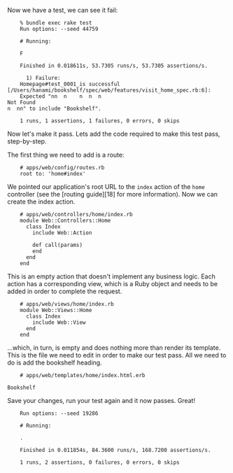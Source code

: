 Now we have a test, we can see it fail:
    
```    
    % bundle exec rake test
    Run options: --seed 44759
    
    # Running:
    
    F
    
    Finished in 0.018611s, 53.7305 runs/s, 53.7305 assertions/s.
    
      1) Failure:
    Homepage#test_0001_is successful [/Users/hanami/bookshelf/spec/web/features/visit_home_spec.rb:6]:
    Expected "nn  n    n  n  n    
Not Found
n  nn" to include "Bookshelf".
    
    1 runs, 1 assertions, 1 failures, 0 errors, 0 skips
```    

Now let's make it pass. Lets add the code required to make this test pass, step-by-step.

The first thing we need to add is a route:
    
```    
    # apps/web/config/routes.rb
    root to: 'home#index'
```    

We pointed our application's root URL to the `index` action of the `home` controller (see the [routing guide][18] for more information). Now we can create the index action.
    
```    
    # apps/web/controllers/home/index.rb
    module Web::Controllers::Home
      class Index
        include Web::Action
    
        def call(params)
        end
      end
    end
```    

This is an empty action that doesn't implement any business logic. Each action has a corresponding view, which is a Ruby object and needs to be added in order to complete the request.
    
```    
    # apps/web/views/home/index.rb
    module Web::Views::Home
      class Index
        include Web::View
      end
    end
```    

...which, in turn, is empty and does nothing more than render its template. This is the file we need to edit in order to make our test pass. All we need to do is add the bookshelf heading.
    
```    
    # apps/web/templates/home/index.html.erb
    
Bookshelf
```
    

Save your changes, run your test again and it now passes. Great!
    
```    
    Run options: --seed 19286
    
    # Running:
    
    .
    
    Finished in 0.011854s, 84.3600 runs/s, 168.7200 assertions/s.
    
    1 runs, 2 assertions, 0 failures, 0 errors, 0 skips
```
